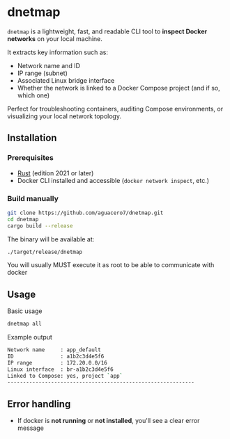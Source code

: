 # dnetmap

`dnetmap` is a lightweight, fast, and readable CLI tool to **inspect Docker networks** on your local machine.

It extracts key information such as:
- Network name and ID
- IP range (subnet)
- Associated Linux bridge interface
- Whether the network is linked to a Docker Compose project (and if so, which one)

Perfect for troubleshooting containers, auditing Compose environments, or visualizing your local network topology.

## Installation

### Prerequisites

- [Rust](https://rust-lang.org) (edition 2021 or later)
- Docker CLI installed and accessible (`docker network inspect`, etc.)

### Build manually

```bash
git clone https://github.com/aguacero7/dnetmap.git
cd dnetmap
cargo build --release
```
The binary will be available at:
```bash
./target/release/dnetmap
```
You will usually MUST execute it as root to be able to communicate with docker

## Usage
Basic usage
```bash 
dnetmap all
```

Example output
```bash
Network name     : app_default
ID               : a1b2c3d4e5f6
IP range         : 172.20.0.0/16
Linux interface  : br-a1b2c3d4e5f6
Linked to Compose: yes, project `app`
------------------------------------------------------------
```

## Error handling
- If docker is **not running** or **not installed**, you'll see a clear error message
